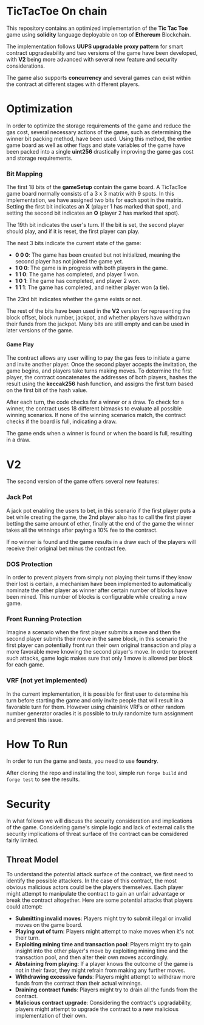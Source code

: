 # TicTacToe On chain

This repository contains an optimized implementation of the **Tic Tac Toe** game using **solidity** language deployable on top of **Ethereum** Blockchain.

The implementation follows **UUPS upgradable proxy pattern** for smart contract upgradeability and two versions of the game have been developed, with **V2** being more advanced with several new feature and security considerations.

The game also supports **concurrency** and several games can exist within the contract at different stages with different players. 

# Optimization

In order to optimize the storage requirements of the game and reduce the gas cost, several necessary actions of the game, such as determining the winner bit packing method, have been used. Using this method, the entire game board as well as other flags and state variables of the game have been packed into a single **uint256** drastically improving the game gas cost and storage requirements.

### Bit Mapping

The first 18 bits of the **gameSetup** contain the game board. A TicTacToe game board normally consists of a 3 x 3 matrix with 9 spots. In this implementation, we have assigned two bits for each spot in the matrix. Setting the first bit indicates an **X** (player 1 has marked that spot), and setting the second bit indicates an **O** (player 2 has marked that spot).

The 19th bit indicates the user's turn. If the bit is set, the second player should play, and if it is reset, the first player can play.

The next 3 bits indicate the current state of the game:

- **0 0 0**: The game has been created but not initialized, meaning the second player has not joined the game yet.
- **1 0 0**: The game is in progress with both players in the game.
- **1 1 0**: The game has completed, and player 1 won.
- **1 0 1**: The game has completed, and player 2 won.
- **1 1 1**: The game has completed, and neither player won (a tie).

The 23rd bit indicates whether the game exists or not.

The rest of the bits have been used in the **V2** version for representing the block offset, block number, jackpot, and whether players have withdrawn their funds from the jackpot. Many bits are still empty and can be used in later versions of the game.

#### Game Play

The contract allows any user willing to pay the gas fees to initiate a game and invite another player. Once the second player accepts the invitation, the game begins, and players take turns making moves. To determine the first player, the contract concatenates the addresses of both players, hashes the result using the **keccak256** hash function, and assigns the first turn based on the first bit of the hash value.

After each turn, the code checks for a winner or a draw. To check for a winner, the contract uses 18 different bitmasks to evaluate all possible winning scenarios. If none of the winning scenarios match, the contract checks if the board is full, indicating a draw.

The game ends when a winner is found or when the board is full, resulting in a draw.

# V2

The second version of the game offers several new features:

### Jack Pot
A jack pot enabling the users to bet, in this scenario if the first player puts a bet while creating the game, the 2nd player also has to call the first player betting the same amount of ether, finally at the end of the game the winner takes all the winnings after paying a 10% fee to the contract. 

If no winner is found and the game results in a draw each of the players will receive their original bet minus the contract fee.

### DOS Protection

In order to prevent players from simply not playing their turns if they know their lost is certain, a mechanism have been implemented to automatically nominate the other player as winner after certain number of blocks have been mined. This number of blocks is configurable while creating a new game.

### Front Running Protection

Imagine a scenario when the first player submits a move and then the second player submits their move in the same block, in this scenario the first player can potentially front run their own original transaction and play a more favorable move knowing the second player's move. In order to prevent such attacks, game logic makes sure that only 1 move is allowed per block for each game.

### VRF (not yet implemented)

In the current implementation, it is possible for first user to determine his turn before starting the game and only invite people that will result in a favorable turn for them. However using chainlink VRFs or other random number generator oracles it is possible to truly randomize turn assignment and prevent this issue.

# How To Run

In order to run the game and tests, you need to use **foundry**. 

After cloning the repo and installing the tool, simple run ```forge build``` and ```forge test``` to see the results.


# Security 

In what follows we will discuss the security consideration and implications of the game. Considering game's simple logic and lack of external calls the security implications of threat surface of the contract can be considered fairly limited.

## Threat Model

To understand the potential attack surface of the contract, we first need to identify the possible attackers. In the case of this contract, the most obvious malicious actors could be the players themselves. Each player might attempt to manipulate the contract to gain an unfair advantage or break the contract altogether. Here are some potential attacks that players could attempt:

- **Submitting invalid moves**: Players might try to submit illegal or invalid moves on the game board.
- **Playing out of turn**: Players might attempt to make moves when it's not their turn.
- **Exploiting mining time and transaction pool**: Players might try to gain insight into the other player's move by exploiting mining time and the transaction pool, and then alter their own moves accordingly.
- **Abstaining from playing**: If a player knows the outcome of the game is not in their favor, they might refrain from making any further moves.
- **Withdrawing excessive funds**: Players might attempt to withdraw more funds from the contract than their actual winnings.
- **Draining contract funds**: Players might try to drain all the funds from the contract.
- **Malicious contract upgrade**: Considering the contract's upgradability, players might attempt to upgrade the contract to a new malicious implementation of their own.




